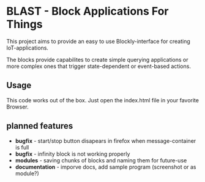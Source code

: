# BLAST - Block Applications For Things 
This project aims to provide an easy to use Blockly-interface for creating IoT-applications.  

The blocks provide capabilites to create simple querying applications or more complex ones that trigger state-dependent or event-based actions.

## Usage
This code works out of the box. Just open the index.html file in your favorite Browser.

## planned features
* **bugfix** - start/stop button disapears in firefox when message-container is full
* **bugfix** - infinity block is not working properly
* **modules** - saving chunks of blocks and naming them for future-use
* **documentation** - imporve docs, add sample program (screenshot or as module?)
